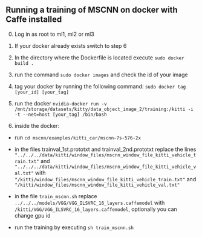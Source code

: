 ## Running a training of MSCNN on docker with Caffe installed

0. Log in as root to ml1, ml2 or ml3

1. If your docker already exists switch to step 6

2. In the directory where the Dockerfile is located execute `sudo docker build .` 

3. run  the command `sudo docker images` and check the id of your image

4. tag your docker by running the following command: `sudo docker tag [your_id] [your_tag] `

5. run the docker
`nvidia-docker run -v /mnt/storage/datasets/kitty/data_object_image_2/training:/kitti -i -t --net=host [your_tag] /bin/bash`

6. inside the docker:

* run `cd mscnn/examples/kitti_car/mscnn-7s-576-2x`

* in the files trainval_1st.prototxt and trainval_2nd.prototxt replace the lines `"../../../data/kitti/window_files/mscnn_window_file_kitti_vehicle_train.txt"`
 and `"../../../data/kitti/window_files/mscnn_window_file_kitti_vehicle_val.txt"` with `"/kitti/window_files/mscnn_window_file_kitti_vehicle_train.txt"` and
`"/kitti/window_files/mscnn_window_file_kitti_vehicle_val.txt"`

* in the file `train_mscnn.sh` replace `../../../models/VGG/VGG_ILSVRC_16_layers.caffemodel` with `/kitti/VGG/VGG_ILSVRC_16_layers.caffemodel`, optionally you can change gpu id

* run the training by executing `sh train_mscnn.sh`

